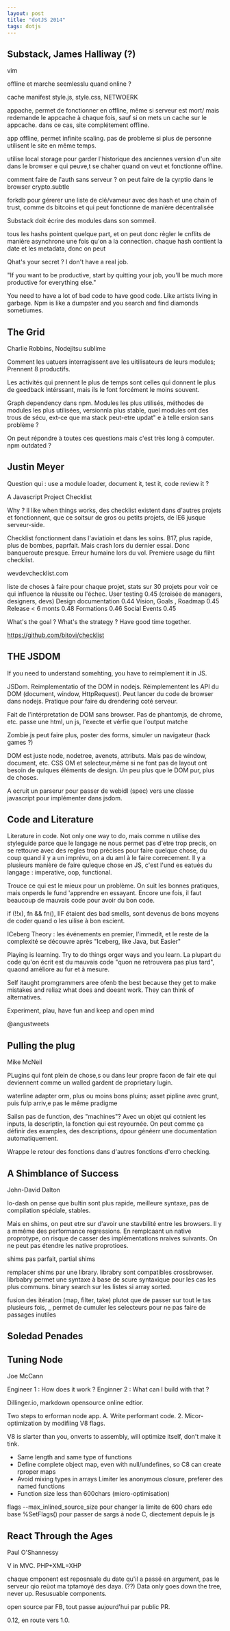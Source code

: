```yaml
---
layout: post
title: "dotJS 2014"
tags: dotjs
---
```


## Substack, James Halliway (?)
vim

offline et marche seemlesslu quand online ?

cache manifest
style.js, style.css, NETWOERK

appache, permet de fonctionner en offline, même si serveur est mort/
mais redemande le appcache à chaque fois, sauf si on mets un cache sur le
appcache. dans ce cas, site complétement offline.

app offline, permet infinite scaling. pas de probleme si plus de personne
utilisent le site en même temps.

utilise local storage pour garder l'historique des anciennes version d'un site
dans le browser e qui peuve,t se chaher quand on veut et fonctionne offline.

comment faire de l'auth sans serveur ?
on peut faire de la cyrptio dans le browser crypto.subtle

forkdb pour gérerer une liste de clé/vameur avec des hash et une chain of
trust, comme ds bitcoins et qui peut fonctionne de manière décentralisée

Substack doit écrire des modules dans son sommeil.

tous les hashs pointent quelque part, et on peut donc règler le cnflits de
manière asynchrone une fois qu'on a la connection. chaque hash contient la date
et les metadata, donc on peut

Qhat's your secret ? I don't have a real job.

"If you want to be productive, start by quitting your job, you'll be much more
productive for everything else."

You need to have a lot of bad code to have good code. Like artists living in
garbage. Npm is like a dumpster and you search and find diamonds sometiumes.



## The Grid

Charlie Robbins, Nodejitsu
sublime

Comment les uatuers interragissent ave les uitilisateurs de leurs modules;
Prennent 8 productifs.

Les activités qui prennent le plus de temps sont celles qui donnent le plus de
geedback intérssant, mais ils le font forcément le moins souvent. 

Graph dependency dans npm. Modules les plus utilisés, méthodes de modules les
plus utilisées, versionnla plus stable, quel modules ont des trous de sécu,
ext-ce que ma stack peut-etre updat" e à telle ersion sans problème ?

On peut répondre à toutes ces questions mais c'est très long à computer. npm
outdated ?

## Justin Meyer

Question qui : use a module loader, document it, test it, code review it ?

A Javascript Project Checklist

Why ? Il like when things works, des checklist existent dans d'autres projets
et fonctionnent, que ce soitsur de gros ou petits projets, de IE6 jusque
serveur-side.

Checklist fonctionnent dans l'aviatioin et dans les soins. B17, plus rapide,
plus de bombes, paprfait. Mais crash lors du dernier essai. Donc banqueroute
presque. Erreur humaine lors du vol. Premiere usage du fliht checklist.

wevdevchecklist.com

liste de choses à faire pour chaque projet, stats sur 30 projets pour voir ce
qui influence la réussite ou l'échec.
User testing  0.45 (croisée de managers, designers, devs)
Design documentation 0.44
Vision, Goals , Roadmap 0.45
Release < 6 monts 0.48
Formations 0.46
Social Events 0.45

What's the goal ? What's the strategy ? Have good time together.

https://github.com/bitovi/checklist

## THE JSDOM

If you need to understand somehting, you have to reimplement it in JS.

JSDom. Reimplementatio of the DOM in nodejs. Réimplementent les API du DOM
(document, window, HttpRequest). Peut lancer du code de browser dans nodejs.
Pratique pour faire du drendering coté serveur.

Fait de l'intérpretation de DOM sans browser. Pas de phantomjs, de chrome, etc.
passe une html, un js, l'execte et vérfie que l'output matche

Zombie.js peut faire plus, poster des forms, simuler un navigateur (hack games
?)

DOM est juste node, nodetree, avenets, attributs. Mais pas de window, document,
etc. CSS OM et selecteur,même si ne font pas de layout ont besoin de qulques
éléments de design. Un peu plus que le DOM pur, plus de choses.

A ecruit un parserur pour passer de webidl (spec) vers une classe javascript
pour implémenter dans jsdom.


## Code and Literature

Literature in code. Not only one way to do, mais comme n utilise des styleguide
parce que le langage ne nous permet pas d'etre trop precis, on se rettouve avec
des regles trop précises pour faire quelque chose, du coup quand il y a un
imprévu, on a du aml à le faire correcement. Il y a plusieurs manière de faire
quleque chose en JS, c'est l'und es eatués du langage : imperative, oop,
functional.

Trouce ce qui est le mieux pour un problème. On suit les bonnes pratiques, mais
onperds le fund 'apprendre en essayant. Encore une fois, il faut beaucoup de
mauvais code pour avoir du bon code.

if (!!x), fn && fn(), IIF étaient des bad smells, sont devenus de bons moyens
de coder quand o les uilise à bon escient.

ICeberg Theory : les événements en premier, l'immedit, et le reste de la
complexité se découvre après
"Iceberg, like Java, but Easier"

Playing is learning. Try to do things orger ways and you learn. La plupart du
code qu'on écrit est du mauvais code "quon ne retrouvera pas plus tard", quaond
améliore au fur et à mesure.

Self itaught promgrammers aree ofenb the best because they get to make mistakes
and reliaz what does and doesnt work. They can think of alternatives.

Experiment, plau, have fun and keep and open mind

@angustweets

## Pulling the plug
Mike McNeil

PLugins qui font plein de chose,s ou dans leur propre facon de fair ete qui
deviennent comme un walled gardent de proprietary lugin.

waterline adapter orm, plus ou moins bons pluins;
asset pipline avec grunt, puis fulp arriv,e pas le même pradigme

Sailsn pas de function, des "machines"? Avec un objet qui cotnient les inputs,
la descriptin, la fonction qui est reyournée. On peut comme ça définir des
examples, des descriptions, dpour généerr une documentation automatiquement.

Wrappe le retour des fonctions dans d'autres fonctions d'erro checking.

## A Shimblance of Success
John-David Dalton

lo-dash
on pense que bultin sont plus rapide, meilleure syntaxe, pas de compilation
spéciale, stables.

Mais en shims, on peut etre sur d'avoir une stavbilité entre les browsers. Il
y a mmême des performance regressions. En remplcaant un native proprotype, on
risque de casser des implémentations nraives suivants. On ne peut pas étendre
les native proprotioes.

shims pas parfait, partial shims

remplacer shims par une library. librabry sont compatibles crossbrowser.
librbabry permet une syntaxe à base de scure syntaxique pour les cas les plus
communs.
binary search sur les listes si array sorted.

fusion des itération (map, filter, take) plutot que de passer sur tout le tas
plusieurs fois, _ permet de cumuler les selecteurs pour ne pas faire de
passages inutiles

## Soledad Penades

## Tuning Node
Joe McCann

Engineer 1 : How does it work ?
Enginner 2 : What can I build with that ?

Dillinger.io, markdown opensource online edtior.

Two steps to erforman node app. A. Write performant code. 2. Micor-optimization
by modifiing V8 flags.

V8 is  slarter than you, onverts to assembly, will optimize itself, don't make
it tink.

- Same length and same type of functions
- Define complete object map, even with null/undefines, so C8 can create
  rproper maps
- Avoid mixing types in arrays
Limiter les anonymous closure, preferer des named functions
- Function size less than 600chars (micro-optimisation)

flags
--max_inlined_source_size pour changer la limite de 600 chars ede base
%SetFlags() pour passer de sargs à node C, diectement depuis le js


## React Through the Ages
Paul O'Shannessy

V in MVC. 
PHP+XML=XHP

chaque cmponent est reposnsale du date qu'il a passé en argument, pas le
serveur qio reùot ma tptamoyé des daya. (??)
Data only goes down the tree, never up. Resusuable components.

open source par FB, tout passe aujourd'hui par public PR.

0.12, en route vers 1.0.
